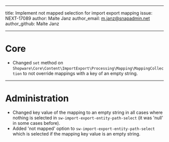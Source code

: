 ---
title: Implement not mapped selection for import export mapping
issue: NEXT-17089
author: Malte Janz
author_email: m.janz@snapadmin.net 
author_github: Malte Janz
___
# Core
* Changed `set` method on `Shopware\Core\Content\ImportExport\Processing\Mapping\MappingCollection` to not override mappings with a key of an empty string.
___
# Administration
* Changed key value of the mapping to an empty string in all cases where nothing is selected in `sw-import-export-entity-path-select` (it was 'null' in some cases before).
* Added 'not mapped' option to `sw-import-export-entity-path-select` which is selected if the mapping key value is an empty string.
